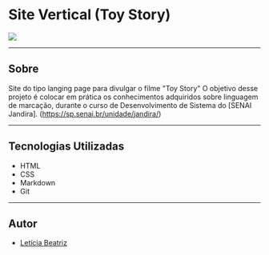 # Site Vertical (Toy Story)

![](./img/Captura%20de%20Tela%202024-11-29%20%C3%A0s%2016.03.42.png)

---

## Sobre 
Site do tipo langing page para divulgar o filme "Toy Story" O objetivo desse projeto é colocar em prática os conhecimentos adquiridos sobre linguagem de marcação, durante o curso de Desenvolvimento de Sistema do [SENAI Jandira]. 
(https://sp.senai.br/unidade/jandira/)


---

## Tecnologias Utilizadas
- HTML
- CSS
- Markdown
- Git 

---

## Autor 
- [Letícia Beatriz](https://www.linkedin.com/in/let%C3%ADcia-beatriz-martins-8933ba308/)


